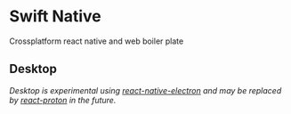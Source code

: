 # Swift Native
Crossplatform react native and web boiler plate

## Desktop
*Desktop is experimental using [react-native-electron](https://github.com/PaulLeCam/react-native-electron) and may be replaced by [react-proton](https://github.com/kusti8/proton-native) in the future.*
